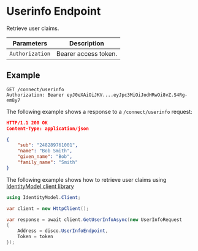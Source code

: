 <!--title:start-->
# Userinfo Endpoint
<!--title:end-->
<!--shortdesc:start-->
Retrieve user claims.
<!--shortdesc:end-->

<!--desc:start-->

| Parameters      | Description          |
|-----------------|----------------------|
| `Authorization` | Bearer access token. |


## Example 

```http
GET /connect/userinfo
Authorization: Bearer eyJ0eXAiOiJKV....eyJpc3MiOiJodHRwOi8vZ.S4Rg-em8y7
```

The following example shows a response to a  `/connect/userinfo` request:

```json
HTTP/1.1 200 OK
Content-Type: application/json

{
    "sub": "248289761001",
    "name": "Bob Smith",
    "given_name": "Bob",
    "family_name": "Smith"
}
```

The following example shows how to retrieve user claims using [IdentityModel client library](https://identitymodel.readthedocs.io/en/latest/)

```csharp
using IdentityModel.Client;

var client = new HttpClient();

var response = await client.GetUserInfoAsync(new UserInfoRequest
{
    Address = disco.UserInfoEndpoint,
    Token = token
});
```

<!--desc:end-->
